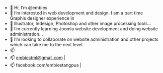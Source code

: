 - 👋 Hi, I’m @embies
- 👀 I’m interested in web development and design. I am a part time Graphis designer experience in
- 🌱 Illustrator, Indesign, Photoshop and other image processing tools...
- 🌱 I’m currently learning Joomla website development and doing website administration...
- 💞️ I’m looking to collaborate on website administration and other projects which can take me to the next level.
- 📫
- 📫 embiestml@gmail.com | 
- 📫 facebook.com/embiestangpua | 


<!---
embies/embies is a ✨ special ✨ repository because its `README.md` (this file) appears on your GitHub profile.
You can click the Preview link to take a look at your changes.
--->
